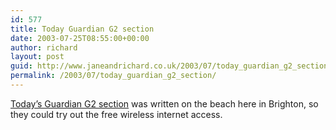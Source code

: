 ```yaml
---
id: 577
title: Today Guardian G2 section
date: 2003-07-25T08:55:00+00:00
author: richard
layout: post
guid: http://www.janeandrichard.co.uk/2003/07/today_guardian_g2_section
permalink: /2003/07/today_guardian_g2_section/
---
```

[Today&#8217;s Guardian G2 section](http://www.guardian.co.uk/g2/0,6957,178327,00.html) was written on the beach here in Brighton, so they could try out the free wireless internet access.